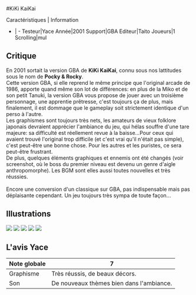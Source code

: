#KiKi KaiKai

Caractéristiques | Information
- | -
Testeur|Yace
Année|2001
Support|GBA
Editeur|Taito
Joueurs|1
Scrolling|mul

## Critique
En 2001 sortait la version GBA de <b>KiKi KaiKai</b>, connu sous nos lattitudes sous le nom de <b>Pocky & Rocky</b>. <br/>Cette version GBA, si elle reprend le même principe que l'original arcade de 1986, apporte quand même son lot de différences: en plus de la Miko et de son petit Tanuki, la version GBA vous propose de jouer avec un troisième personnage, une apprentie prêtresse, c'est toujours ça de plus, mais finalement, il est dommage que le gameplay soit strictement identique d'un perso à l'autre.<br/>Les graphismes sont toujours très nets, les amateurs de vieux folklore japonais devraient apprécier l'ambiance du jeu, qui hélas souffre d'une tare majeure: sa difficulté est réellement revue à la baisse...Pour ceux qui avaient trouvé l'original trop difficile (et c'est vrai qu'il n'était pas simple), c'est peut-être une bonne chose. Pour les autres et les puristes, ce sera peut-être frustrant.<br/>De plus, quelques éléments graphiques et ennemis ont été changés (voir screenshot, où le boss du premier niveau est devenu un genre d'aigle anthropomorphe). Les BGM sont elles aussi toutes nouvelles et très réussies.<br/><br/>Encore une conversion d'un classique sur GBA, pas indispensable mais pas déplaisante cependant. Un jeu toujours très sympa de toute façon...

## Illustrations
![](http://www.shmup.com/images/thumbs/img_fiche_1_999.png)
![](http://www.shmup.com/images/thumbs/img_fiche_2_999.png)
![](http://www.shmup.com/images/thumbs/img_fiche_3_999.png)
![](http://www.shmup.com/images/thumbs/)
![](http://www.shmup.com/images/thumbs/)

## L'avis Yace
Note globale|7
-|-
Graphisme|Très réussis, de beaux décors.
Son|De nouveaux thèmes bien dans l'ambiance.
